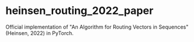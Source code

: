 # heinsen_routing_2022_paper
Official implementation of "An Algorithm for Routing Vectors in Sequences" (Heinsen, 2022) in PyTorch. 
